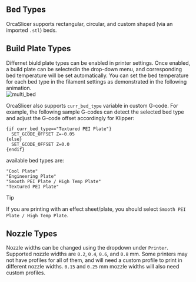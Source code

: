 ## Bed Types
OrcaSlicer supports rectangular, circular, and custom shaped (via an imported `.stl`) beds. 

## Build Plate Types
Differnet biuld plate types can be enabled in printer settings. Once enabled, a build plate can be selectedin the drop-down menu, and corresponding bed temperature will be set automatically. You can set the bed temperature for each bed type in the filament settings as demonstrated in the following animation.  
![multi_bed](./images/bed-types.gif)  


OrcaSlicer also supports `curr_bed_type` variable in custom G-code. 
For example, the following sample G-codes can detect the selected bed type and adjust the G-code offset accordingly for Klipper:  
```
{if curr_bed_type=="Textured PEI Plate"}
  SET_GCODE_OFFSET Z=-0.05
{else}
  SET_GCODE_OFFSET Z=0.0
{endif}
```

available bed types are:
```
"Cool Plate"
"Engineering Plate"
"Smooth PEI Plate / High Temp Plate"
"Textured PEI Plate"
```
> [!TIP]
> If you are printing with an effect sheet/plate, you should select `Smooth PEI Plate / High Temp Plate`. 

## Nozzle Types
Nozzle widths can be changed using the dropdown under `Printer`. Supported nozzle widths are `0.2`, `0.4`, `0.6`, and `0.8` mm. Some printers may not have profiles for all of them, and will need a custom profile to print in different nozzle widths. `0.15` and `0.25` mm mozzle widths will also need custom profiles. 

